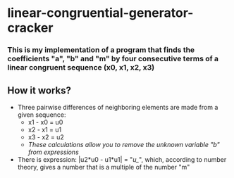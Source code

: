 # linear-congruential-generator-cracker

### This is my implementation of a program that finds the coefficients "a", "b" and "m" by four consecutive terms of a linear congruent sequence (x0, x1, x2, x3)

## How it works?

+ Three pairwise differences of neighboring elements are made from a given sequence:
  + x1 - x0 = u0
  + x2 - x1 = u1
  + x3 - x2 = u2
  + *These calculations allow you to remove the unknown variable "b" from expressions*
+ There is expression: |u2\*u0 - u1\*u1| = "*u_*", which, according to number theory, gives a number that is a multiple of the number "m"  

